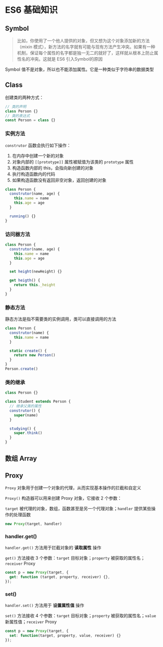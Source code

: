 # ES6 基础知识

## Symbol

> 比如，你使用了一个他人提供的对象，但又想为这个对象添加新的方法（mixin 模式），新方法的名字就有可能与现有方法产生冲突。如果有一种机制，保证每个属性的名字都是独一无二的就好了，这样就从根本上防止属性名的冲突。这就是 ES6 引入Symbol的原因

Symbol 值不是对象，所以也不能添加属性。它是一种类似于字符串的数据类型

## Class

创建类的两种方式：

```JavaScript
// 类的声明
class Person {}
// 类的表达式
const Person = class {}
```

### 实例方法

`construtor` 函数会执行如下操作：

1. 在内存中创建一个新的对象
2. 对象内部的 `[[prototype]]` 属性被赋值为该类的 `prototype` 属性
3. 构造函数内部的 this，会指向新创建的对象
4. 执行构造函数内的代码
5. 如果构造函数没有返回非空对象，返回创建的对象


```JavaScript
class Person {
  construtor(name, age) {
    this.name = name
    this.age = age
  }

  running() {}
}
```

### 访问器方法

```JavaScript
class Person {
  construtor(name, age) {
    this.name = name
    this.age = age
  }

  set height(newHeight) {}

  get heigth() {
    return this._height
  }
}
```

### 静态方法

静态方法是指不需要类的实例调用，类可以直接调用的方法

```JavaScript
class Person {
  construtor(name) {
    this.name = name
  }

  static create() {
    return new Person()
  }
}
Person.create()
```

### 类的继承

```JavaScript
class Person {}

class Student extends Person {
  // 继承父类的属性
  construtor() {
    super(name)
  }

  studying() {
    super.think()
  }
}
```


## 数组 Array

## Proxy

`Proxy` 对象用于创建一个对象的代理，从而实现基本操作的拦截和自定义

`Proxy()` 构造器可以用来创建 Proxy 对象，它接收 2 个参数：

`target` 被代理的对象，数组，函数甚至是另一个代理对象；`handler` 提供某些操作的处理函数
```JavaScript
new Proxy(target, handler)
```

### handler.get()

`handler.get()` 方法用于拦截对象的 **读取属性** 操作

`get()` 方法接收 3 个参数：`target` 目标对象；`property` 被获取的属性名；`receiver` Proxy

```JavaScript
const p = new Proxy(target, {
  get: function (target, property, receiver) {},
});
```

### set()

`handler.set()` 方法用于 **设置属性值** 操作

`set()` 方法接收 4 个参数：`target` 目标对象；`property` 被获取的属性名；`value` 新属性值；`receiver` Proxy

```JavaScript
const p = new Proxy(target, {
  set: function(target, property, value, receiver) {}
});
```